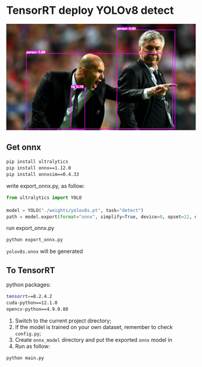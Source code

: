 # TensorRT deploy YOLOv8 detect

![_10020](output/_zidane.jpg)

## Get onnx

```bash
pip install ultralytics
pip install onnx==1.12.0
pip install onnxsim==0.4.33
```

write export_onnx.py, as follow:

```python
from ultralytics import YOLO

model = YOLO("./weights/yolov8s.pt", task="detect")
path = model.export(format="onnx", simplify=True, device=0, opset=12, dynamic=False, imgsz=640)
```

run export_onnx.py

```bash
python export_onnx.py
```

`yolov8s.onnx` will be generated

## To TensorRT

python packages:

```bash
tensorrt==8.2.4.2
cuda-python==12.1.0
opencv-python==4.9.0.80
```

1. Switch to the current project directory;
2. If the model is trained on your own dataset, remember to check `config.py`; 
3. Create `onnx_model` directory and put the exported `onnx` model in
4. Run as follow:

```bash
python main.py
```
